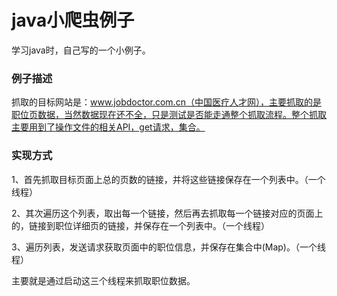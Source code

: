 # java小爬虫例子
学习java时，自己写的一个小例子。
### 例子描述
抓取的目标网站是：www.jobdoctor.com.cn（中国医疗人才网），主要抓取的是职位页数据，当然数据现在还不全，只是测试是否能走通整个抓取流程。整个抓取主要用到了操作文件的相关API，get请求，集合。
### 实现方式
1、首先抓取目标页面上总的页数的链接，并将这些链接保存在一个列表中。（一个线程）

2、其次遍历这个列表，取出每一个链接，然后再去抓取每一个链接对应的页面上的，链接到职位详细页的链接，并保存在一个列表中。（一个线程）

3、遍历列表，发送请求获取页面中的职位信息，并保存在集合中(Map)。（一个线程）

主要就是通过启动这三个线程来抓取职位数据。